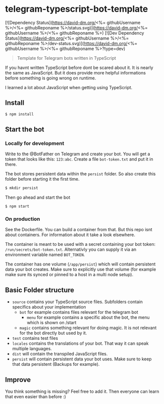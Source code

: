# telegram-typescript-bot-template

[![Dependency Status](https://david-dm.org/<%= githubUsername %>/<%= githubReponame %>/status.svg)](https://david-dm.org/<%= githubUsername %>/<%= githubReponame %>)
[![Dev Dependency Status](https://david-dm.org/<%= githubUsername %>/<%= githubReponame %>/dev-status.svg)](https://david-dm.org/<%= githubUsername %>/<%= githubReponame %>?type=dev)

> Template for Telegram bots written in TypeScript

If you havnt written TypeScript before dont be scared about it.
It is nearly the same as JavaScript.
But it does provide more helpful informations before something is going wrong on runtime.

I learned a lot about JavaScript when getting using TypeScript.


## Install

```sh
$ npm install
```


## Start the bot

### Locally for development

Write to the @BotFather on Telegram and create your bot.
You will get a token that looks like this: `123:abc`.
Create a file `bot-token.txt` and put it in there.

The bot stores persistent data within the `persist` folder.
So also create this folder before starting it the first time.

```sh
$ mkdir persist
```

Then go ahead and start the bot

```sh
$ npm start
```

### On production

See the Dockerfile.
You can build a container from that.
But this repo isnt about containers.
For information about it take a look elsewhere.

The container is meant to be used with a secret containing your bot token: `/run/secrets/bot-token.txt`.
Alternativly you can supply it via an environment variable named `BOT_TOKEN`.

The container has one volume (`/app/persist`) which will contain persistent data your bot creates.
Make sure to explicitly use that volume (for example make sure its synced or pinned to a host in a multi node setup).

## Basic Folder structure

- `source` contains your TypeScript source files. Subfolders contain specifics about your implementation
  - `bot` for example contains files relevant for the telegram bot
    - `menu` for example contains a specific about the bot, the menu which is shown on /start
  - `magic` contains something relevant for doing magic. It is not relevant for the bot directly but used by it.
- `test` contains test files
- `locales` contains the translations of your bot. That way it can speak multiple languages.
- `dist` will contain the transpiled JavaScript files.
- `persist` will contain persistent data your bot uses. Make sure to keep that data persistent (Backups for example).

## Improve

You think something is missing?
Feel free to add it.
Then everyone can learn that even easier than before :)
